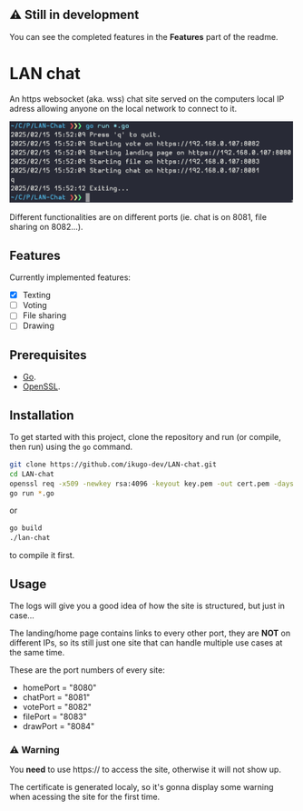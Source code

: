 ## ⚠️ **Still in development**

You can see the completed features in the **Features** part of the readme.

# LAN chat

An https websocket (aka. wss) chat site served on the computers local IP adress allowing anyone on the local network to connect to it.

<img src="example.png" alt="website screenshot" width="500"/>

Different functionalities are on different ports (ie. chat is on 8081, file sharing on 8082...).

## Features

Currently implemented features:
- [x] Texting
- [ ] Voting
- [ ] File sharing
- [ ] Drawing

## Prerequisites

- [Go](https://go.dev).
- [OpenSSL](https://www.openssl.org/).

## Installation

To get started with this project, clone the repository and run (or compile, then run) using the `go` command.

```bash
git clone https://github.com/ikugo-dev/LAN-chat.git
cd LAN-chat
openssl req -x509 -newkey rsa:4096 -keyout key.pem -out cert.pem -days 365 -nodes
go run *.go
```
or
```bash
go build
./lan-chat
```
to compile it first.

## Usage

The logs will give you a good idea of how the site is structured, but just in case...

The landing/home page contains links to every other port, they are **NOT** on different IPs, so its still just one site that can handle multiple use cases at the same time.

These are the port numbers of every site:

- homePort = "8080"
- chatPort = "8081"
- votePort = "8082"
- filePort = "8083"
- drawPort = "8084"

### ⚠️ **Warning**

You **need** to use https:// to access the site, otherwise it will not show up.

The certificate is generated localy, so it's gonna display some warning when acessing the site for the first time.
